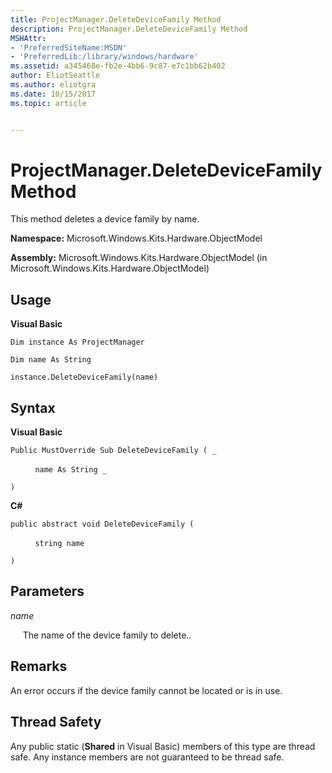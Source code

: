```yaml
---
title: ProjectManager.DeleteDeviceFamily Method
description: ProjectManager.DeleteDeviceFamily Method
MSHAttr:
- 'PreferredSiteName:MSDN'
- 'PreferredLib:/library/windows/hardware'
ms.assetid: a345468e-fb2e-4bb6-9c87-e7c1bb62b402
author: EliotSeattle
ms.author: eliotgra
ms.date: 10/15/2017
ms.topic: article


---
```


# ProjectManager.DeleteDeviceFamily Method


This method deletes a device family by name.

**Namespace:** Microsoft.Windows.Kits.Hardware.ObjectModel

**Assembly:** Microsoft.Windows.Kits.Hardware.ObjectModel (in Microsoft.Windows.Kits.Hardware.ObjectModel)

## <span id="Usage"></span><span id="usage"></span><span id="USAGE"></span>Usage


**Visual Basic**

`Dim instance As ProjectManager`

`Dim name As String`

`instance.DeleteDeviceFamily(name)`

## <span id="Syntax"></span><span id="syntax"></span><span id="SYNTAX"></span>Syntax


**Visual Basic**

`Public MustOverride Sub DeleteDeviceFamily ( _`

          `name As String _`

`) `

**C#**

`public abstract void DeleteDeviceFamily (`

          `string name`

`)`

## <span id="Parameters"></span><span id="parameters"></span><span id="PARAMETERS"></span>Parameters


*name*

     The name of the device family to delete..

## <span id="Remarks"></span><span id="remarks"></span><span id="REMARKS"></span>Remarks


An error occurs if the device family cannot be located or is in use.

## <span id="Thread_Safety"></span><span id="thread_safety"></span><span id="THREAD_SAFETY"></span>Thread Safety


Any public static (**Shared** in Visual Basic) members of this type are thread safe. Any instance members are not guaranteed to be thread safe.

 

 






